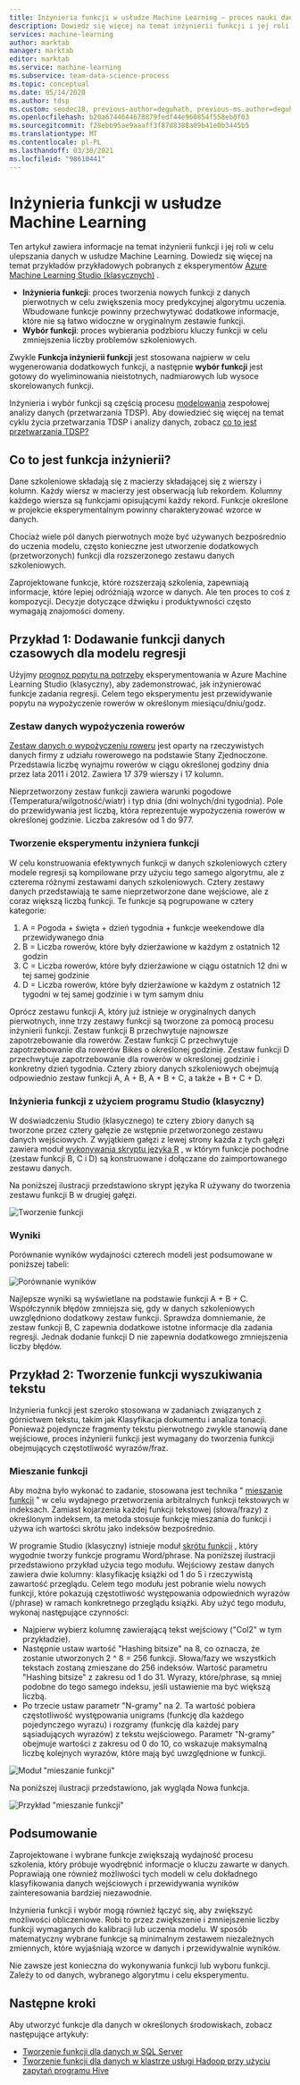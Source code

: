```yaml
---
title: Inżynieria funkcji w usłudze Machine Learning — proces nauki danych zespołu
description: Dowiedz się więcej na temat inżynierii funkcji i jej roli w procesie ulepszania danych uczenia maszynowego.
services: machine-learning
author: marktab
manager: marktab
editor: marktab
ms.service: machine-learning
ms.subservice: team-data-science-process
ms.topic: conceptual
ms.date: 05/14/2020
ms.author: tdsp
ms.custom: seodec18, previous-author=deguhath, previous-ms.author=deguhath, contperf-fy20q4
ms.openlocfilehash: b20a6744644678879fedf44e960854f558eb0f03
ms.sourcegitcommit: f28ebb95ae9aaaff3f87d8388a09b41e0b3445b5
ms.translationtype: MT
ms.contentlocale: pl-PL
ms.lasthandoff: 03/30/2021
ms.locfileid: "98610441"
---
```

# <a name="feature-engineering-in-machine-learning"></a>Inżynieria funkcji w usłudze Machine Learning

Ten artykuł zawiera informacje na temat inżynierii funkcji i jej roli w celu ulepszania danych w usłudze Machine Learning. Dowiedz się więcej na temat przykładów przykładowych pobranych z eksperymentów [Azure Machine Learning Studio (klasycznych)](../overview-what-is-machine-learning-studio.md#ml-studio-classic-vs-azure-machine-learning-studio) . 

* **Inżynieria funkcji**: proces tworzenia nowych funkcji z danych pierwotnych w celu zwiększenia mocy predykcyjnej algorytmu uczenia. Wbudowane funkcje powinny przechwytywać dodatkowe informacje, które nie są łatwo widoczne w oryginalnym zestawie funkcji.
* **Wybór funkcji**: proces wybierania podzbioru kluczy funkcji w celu zmniejszenia liczby problemów szkoleniowych.

Zwykle **Funkcja inżynierii funkcji** jest stosowana najpierw w celu wygenerowania dodatkowych funkcji, a następnie **wybór funkcji** jest gotowy do wyeliminowania nieistotnych, nadmiarowych lub wysoce skorelowanych funkcji.

Inżynieria i wybór funkcji są częścią procesu [modelowania](lifecycle-modeling.md) zespołowej analizy danych (przetwarzania TDSP). Aby dowiedzieć się więcej na temat cyklu życia przetwarzania TDSP i analizy danych, zobacz [co to jest przetwarzania TDSP?](overview.md)

## <a name="what-is-feature-engineering"></a>Co to jest funkcja inżynierii?

Dane szkoleniowe składają się z macierzy składającej się z wierszy i kolumn. Każdy wiersz w macierzy jest obserwacją lub rekordem. Kolumny każdego wiersza są funkcjami opisującymi każdy rekord. Funkcje określone w projekcie eksperymentalnym powinny charakteryzować wzorce w danych.

Chociaż wiele pól danych pierwotnych może być używanych bezpośrednio do uczenia modelu, często konieczne jest utworzenie dodatkowych (przetworzonych) funkcji dla rozszerzonego zestawu danych szkoleniowych.

Zaprojektowane funkcje, które rozszerzają szkolenia, zapewniają informacje, które lepiej odróżniają wzorce w danych. Ale ten proces to coś z kompozycji. Decyzje dotyczące dźwięku i produktywności często wymagają znajomości domeny.

## <a name="example-1-add-temporal-features-for-a-regression-model"></a>Przykład 1: Dodawanie funkcji danych czasowych dla modelu regresji

Użyjmy [prognoz popytu na potrzeby](https://gallery.azure.ai/Experiment/Regression-Demand-estimation-4) eksperymentowania w Azure Machine Learning Studio (klasyczny), aby zademonstrować, jak inżynierować funkcje zadania regresji. Celem tego eksperymentu jest przewidywanie popytu na wypożyczenie rowerów w określonym miesiącu/dniu/godz.

### <a name="bike-rental-dataset"></a>Zestaw danych wypożyczenia rowerów

[Zestaw danych o wypożyczeniu roweru](http://archive.ics.uci.edu/ml/datasets/Bike+Sharing+Dataset/) jest oparty na rzeczywistych danych firmy z udziału rowerowego na podstawie Stany Zjednoczone. Przedstawia liczbę wynajmu rowerów w ciągu określonej godziny dnia przez lata 2011 i 2012. Zawiera 17 379 wierszy i 17 kolumn.

Nieprzetworzony zestaw funkcji zawiera warunki pogodowe (Temperatura/wilgotność/wiatr) i typ dnia (dni wolnych/dni tygodnia). Pole do przewidywania jest liczbą, która reprezentuje wypożyczenia rowerów w określonej godzinie. Liczba zakresów od 1 do 977.

### <a name="create-a-feature-engineering-experiment"></a>Tworzenie eksperymentu inżyniera funkcji

W celu konstruowania efektywnych funkcji w danych szkoleniowych cztery modele regresji są kompilowane przy użyciu tego samego algorytmu, ale z czterema różnymi zestawami danych szkoleniowych. Cztery zestawy danych przedstawiają te same nieprzetworzone dane wejściowe, ale z coraz większą liczbą funkcji. Te funkcje są pogrupowane w cztery kategorie:

1. A = Pogoda + święta + dzień tygodnia + funkcje weekendowe dla przewidywanego dnia
2. B = Liczba rowerów, które były dzierżawione w każdym z ostatnich 12 godzin
3. C = Liczba rowerów, które były dzierżawione w ciągu ostatnich 12 dni w tej samej godzinie
4. D = Liczba rowerów, które były dzierżawione w każdym z ostatnich 12 tygodni w tej samej godzinie i w tym samym dniu

Oprócz zestawu funkcji A, który już istnieje w oryginalnych danych pierwotnych, inne trzy zestawy funkcji są tworzone za pomocą procesu inżynierii funkcji. Zestaw funkcji B przechwytuje najnowsze zapotrzebowanie dla rowerów. Zestaw funkcji C przechwytuje zapotrzebowanie dla rowerów Bikes o określonej godzinie. Zestaw funkcji D przechwytuje zapotrzebowanie dla rowerów w określonej godzinie i konkretny dzień tygodnia. Cztery zbiory danych szkoleniowych obejmują odpowiednio zestaw funkcji A, A + B, A + B + C, a także + B + C + D.

### <a name="feature-engineering-using-studio-classic"></a>Inżynieria funkcji z użyciem programu Studio (klasyczny)

W doświadczeniu Studio (klasycznego) te cztery zbiory danych są tworzone przez cztery gałęzie ze wstępnie przetworzonego zestawu danych wejściowych. Z wyjątkiem gałęzi z lewej strony każda z tych gałęzi zawiera moduł [wykonywania skryptu języka R](/azure/machine-learning/studio-module-reference/execute-r-script) , w którym funkcje pochodne (zestaw funkcji B, C i D) są konstruowane i dołączane do zaimportowanego zestawu danych.

Na poniższej ilustracji przedstawiono skrypt języka R używany do tworzenia zestawu funkcji B w drugiej gałęzi.

![Tworzenie funkcji](./media/create-features/addFeature-Rscripts.png)

### <a name="results"></a>Wyniki

Porównanie wyników wydajności czterech modeli jest podsumowane w poniższej tabeli: 

![Porównanie wyników](./media/create-features/result1.png)

Najlepsze wyniki są wyświetlane na podstawie funkcji A + B + C. Współczynnik błędów zmniejsza się, gdy w danych szkoleniowych uwzględniono dodatkowy zestaw funkcji. Sprawdza domniemanie, że zestaw funkcji B, C zapewnia dodatkowe istotne informacje dla zadania regresji. Jednak dodanie funkcji D nie zapewnia dodatkowego zmniejszenia liczby błędów.

## <a name="example-2-create-features-for-text-mining"></a><a name="example2"></a> Przykład 2: Tworzenie funkcji wyszukiwania tekstu

Inżynieria funkcji jest szeroko stosowana w zadaniach związanych z górnictwem tekstu, takim jak Klasyfikacja dokumentu i analiza tonacji. Ponieważ pojedyncze fragmenty tekstu pierwotnego zwykle stanowią dane wejściowe, proces inżynierii funkcji jest wymagany do tworzenia funkcji obejmujących częstotliwość wyrazów/fraz.

### <a name="feature-hashing"></a>Mieszanie funkcji

Aby można było wykonać to zadanie, stosowana jest technika " [mieszanie funkcji](/azure/machine-learning/studio-module-reference/feature-hashing) " w celu wydajnego przetworzenia arbitralnych funkcji tekstowych w indeksach. Zamiast kojarzenia każdej funkcji tekstowej (słowa/frazy) z określonym indeksem, ta metoda stosuje funkcję mieszania do funkcji i używa ich wartości skrótu jako indeksów bezpośrednio.

W programie Studio (klasyczny) istnieje moduł [skrótu funkcji](/azure/machine-learning/studio-module-reference/feature-hashing) , który wygodnie tworzy funkcje programu Word/phrase. Na poniższej ilustracji przedstawiono przykład użycia tego modułu. Wejściowy zestaw danych zawiera dwie kolumny: klasyfikację książki od 1 do 5 i rzeczywistą zawartość przeglądu. Celem tego modułu jest pobranie wielu nowych funkcji, które pokazują częstotliwość występowania odpowiednich wyrazów (/phrase) w ramach konkretnego przeglądu książki. Aby użyć tego modułu, wykonaj następujące czynności:

* Najpierw wybierz kolumnę zawierającą tekst wejściowy ("Col2" w tym przykładzie).
* Następnie ustaw wartość "Hashing bitsize" na 8, co oznacza, że zostanie utworzonych 2 ^ 8 = 256 funkcji. Słowa/fazy we wszystkich tekstach zostaną zmieszane do 256 indeksów. Wartość parametru "Hashing bitsize" z zakresu od 1 do 31. Wyrazy, które/phrase, są mniej podobne do tego samego indeksu, jeśli ustawienie ma być większą liczbą.
* Po trzecie ustaw parametr "N-gramy" na 2. Ta wartość pobiera częstotliwość występowania unigrams (funkcję dla każdego pojedynczego wyrazu) i rozgramy (funkcję dla każdej pary sąsiadujących wyrazów) z tekstu wejściowego. Parametr "N-gramy" obejmuje wartości z zakresu od 0 do 10, co wskazuje maksymalną liczbę kolejnych wyrazów, które mają być uwzględnione w funkcji.  

![Moduł "mieszanie funkcji"](./media/create-features/feature-Hashing1.png)

Na poniższej ilustracji przedstawiono, jak wygląda Nowa funkcja.

![Przykład "mieszanie funkcji"](./media/create-features/feature-Hashing2.png)

## <a name="conclusion"></a>Podsumowanie
Zaprojektowane i wybrane funkcje zwiększają wydajność procesu szkolenia, który próbuje wyodrębnić informacje o kluczu zawarte w danych. Poprawiają one również możliwości tych modeli w celu dokładnego klasyfikowania danych wejściowych i przewidywania wyników zainteresowania bardziej niezawodnie.

Inżynieria funkcji i wybór mogą również łączyć się, aby zwiększyć możliwości obliczeniowe. Robi to przez zwiększenie i zmniejszenie liczby funkcji wymaganych do kalibracji lub uczenia modelu. W sposób matematyczny wybrane funkcje są minimalnym zestawem niezależnych zmiennych, które wyjaśniają wzorce w danych i przewidywalnie wyników.

Nie zawsze jest konieczna do wykonywania funkcji lub wyboru funkcji. Zależy to od danych, wybranego algorytmu i celu eksperymentu.

## <a name="next-steps"></a>Następne kroki

Aby utworzyć funkcje dla danych w określonych środowiskach, zobacz następujące artykuły:

* [Tworzenie funkcji dla danych w SQL Server](create-features-sql-server.md)
* [Tworzenie funkcji dla danych w klastrze usługi Hadoop przy użyciu zapytań programu Hive](create-features-hive.md)